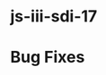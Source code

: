 # js-iii-sdi-17

 <!-- This is a simple to do list webpage, with a scooby doo theme.
 You simply type into the box and click the 'add clue' button to add a task.
 When you complete a task, you just click the 'investigated' button to remove it. -->

# Bug Fixes

<!-- May 23 2023 17:20 EST - Selecting a line to edit, then trying to delete it now properly clears the editmode feature -->